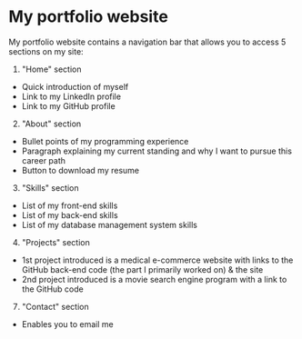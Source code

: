 # My portfolio website
My portfolio website contains a navigation bar that allows you to access 5 sections on my site:
1. "Home" section
  - Quick introduction of myself
  - Link to my LinkedIn profile
  - Link to my GitHub profile
 
2. "About" section
  - Bullet points of my programming experience
  - Paragraph explaining my current standing and why I want to pursue this career path
  - Button to download my resume
    
3. "Skills" section
  - List of my front-end skills
  - List of my back-end skills
  - List of my database management system skills
  
4. "Projects" section
  - 1st project introduced is a medical e-commerce website with links to the GitHub back-end code (the part I primarily worked on) & the site
  - 2nd project introduced is a movie search engine program with a link to the GitHub code

7. "Contact" section
  - Enables you to email me

